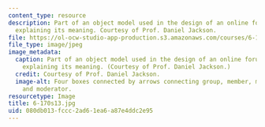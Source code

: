 ```yaml
---
content_type: resource
description: Part of an object model used in the design of an online forum, with annotations
  explaining its meaning. Courtesy of Prof. Daniel Jackson.
file: https://ol-ocw-studio-app-production.s3.amazonaws.com/courses/6-170-software-studio-spring-2013/080db013fccc2ad61ea6a87e4ddc2e95_6-170s13.jpg
file_type: image/jpeg
image_metadata:
  caption: Part of an object model used in the design of an online forum, with annotations
    explaining its meaning. (Courtesy of Prof. Daniel Jackson.)
  credit: Courtesy of Prof. Daniel Jackson.
  image-alt: Four boxes connected by arrows connecting group, member, moderated group,
    and moderator.
resourcetype: Image
title: 6-170s13.jpg
uid: 080db013-fccc-2ad6-1ea6-a87e4ddc2e95
---
```

